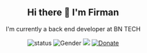 <div align='center'>
  
## Hi there 👋 I'm Firman
<p> I'm currently a back end developer at BN TECH </p>

![status](https://img.shields.io/badge/status-active-brightgreen) ![Gender](https://img.shields.io/badge/gender-%F0%9F%A4%B5-white) ![](https://visitor-badge.glitch.me/badge?page_id=github.com/codexsleep) [![Donate](https://img.shields.io/badge/Donate-PayPal-blue.svg)](https://www.paypal.me/firmanraiwan)
  
 </center>

